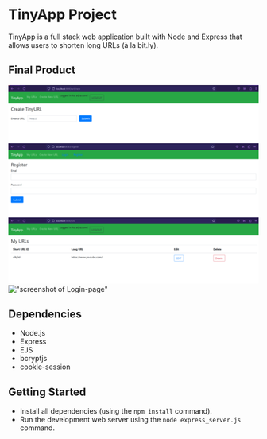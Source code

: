 # TinyApp Project

TinyApp is a full stack web application built with Node and Express that allows users to shorten long URLs (à la bit.ly).

## Final Product

!["screenshot of newURL-page"](https://github.com/ehabahmed23/tinyapp/blob/master/docs/newUrl-page.PNG)
!["screenshot of Register-page"](https://github.com/ehabahmed23/tinyapp/blob/master/docs/register-page.PNG)
!["screenshot of urls-page"](https://github.com/ehabahmed23/tinyapp/blob/master/docs/urls-page.PNG)
!["screenshot of Login-page"](/home/labber/lighthouse/week-3/tinyapp/docs/login-page.PNG)

## Dependencies

- Node.js
- Express
- EJS
- bcryptjs
- cookie-session

## Getting Started

- Install all dependencies (using the `npm install` command).
- Run the development web server using the `node express_server.js` command.
